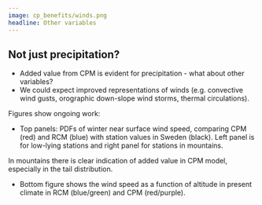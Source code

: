 ```yaml
---
image: cp_benefits/winds.png
headline: Other variables
---
```


## Not just precipitation?

- Added value from CPM is evident for precipitation - what about other variables?
- We could expect improved representations of winds (e.g. convective wind gusts, orographic down-slope wind storms, thermal circulations).

Figures show ongoing work:
- Top panels: PDFs of winter near surface wind speed, comparing CPM (red) and RCM (blue) with station values in Sweden (black). Left panel is for low-lying stations and right panel for stations in mountains.

In mountains there is clear indication of added value in CPM model, especially in the tail distribution.

- Bottom figure shows the wind speed as a function of altitude in present climate in RCM (blue/green) and CPM (red/purple).  






